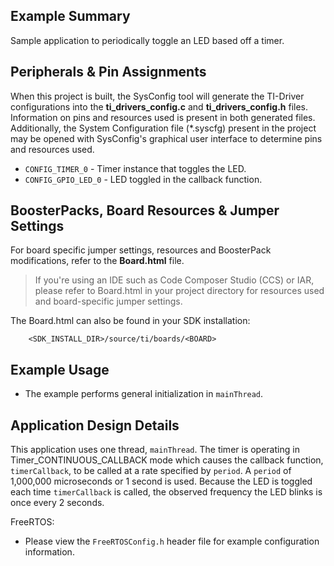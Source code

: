 ## Example Summary

Sample application to periodically toggle an LED based off a timer.

## Peripherals & Pin Assignments

When this project is built, the SysConfig tool will generate the TI-Driver
configurations into the __ti_drivers_config.c__ and __ti_drivers_config.h__
files. Information on pins and resources used is present in both generated
files. Additionally, the System Configuration file (\*.syscfg) present in the
project may be opened with SysConfig's graphical user interface to determine
pins and resources used.

* `CONFIG_TIMER_0` - Timer instance that toggles the LED.
* `CONFIG_GPIO_LED_0` - LED toggled in the callback function.

## BoosterPacks, Board Resources & Jumper Settings

For board specific jumper settings, resources and BoosterPack modifications,
refer to the __Board.html__ file.

> If you're using an IDE such as Code Composer Studio (CCS) or IAR, please
refer to Board.html in your project directory for resources used and
board-specific jumper settings.

The Board.html can also be found in your SDK installation:

        <SDK_INSTALL_DIR>/source/ti/boards/<BOARD>


## Example Usage

* The example performs general initialization in `mainThread`.

## Application Design Details

This application uses one thread, `mainThread`. The timer is operating in
Timer_CONTINUOUS_CALLBACK mode which causes the callback function,
`timerCallback`, to be called at a rate specified by `period`. A `period` of
1,000,000 microseconds or 1 second is used. Because the LED is toggled each
time `timerCallback` is called, the observed frequency the LED blinks is once
every 2 seconds.

FreeRTOS:

* Please view the `FreeRTOSConfig.h` header file for example configuration
information.
